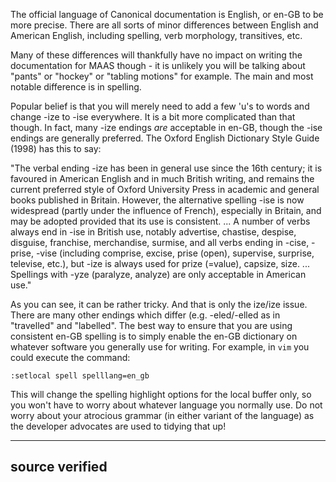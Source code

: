 The official language of Canonical documentation is English, or en-GB to be more precise. There are all sorts of minor differences between English and American English, including spelling, verb morphology, transitives, etc.

Many of these differences will thankfully have no impact on writing the documentation for MAAS though - it is unlikely you will be talking about "pants" or "hockey" or "tabling motions" for example. The main and most notable difference is in spelling.

Popular belief is that you will merely need to add a few 'u's to words and change -ize to -ise everywhere. It is a bit more complicated than that though. In fact, many -ize endings *are* acceptable in en-GB, though the -ise endings are generally preferred. The Oxford English Dictionary Style Guide (1998) has this to say:

"The verbal ending -ize has been in general use since the 16th century; it is favoured in American English and in much British writing, and remains the current preferred style of Oxford University Press in academic and general books published in Britain. However, the alternative spelling -ise is now widespread (partly under the influence of French), especially in Britain, and may be adopted provided that its use is consistent. ... A number of verbs always end in -ise in British use, notably advertise, chastise, despise, disguise, franchise, merchandise, surmise, and all verbs ending in -cise, -prise, -vise (including comprise, excise, prise (open), supervise, surprise, televise, etc.), but -ize is always used for prize (=value), capsize, size. ... Spellings with -yze (paralyze, analyze) are only acceptable in American use."

As you can see, it can be rather tricky. And that is only the ize/ize issue. There are many other endings which differ (e.g. -eled/-elled as in "travelled" and "labelled". The best way to ensure that you are using consistent en-GB spelling is to simply enable the en-GB dictionary on whatever software you generally use for writing. For example, in `vim` you could execute the command:

    :setlocal spell spelllang=en_gb 

This will change the spelling highlight options for the local buffer only, so you won't have to worry about whatever language you normally use. Do not worry about your atrocious grammar (in either variant of the language) as the developer advocates are used to tidying that up!

------
**source verified**
------